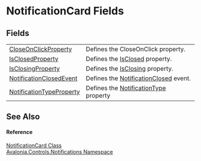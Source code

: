 # NotificationCard Fields




## Fields
<table>
<tr>
<td><a href="F_Avalonia_Controls_Notifications_NotificationCard_CloseOnClickProperty">CloseOnClickProperty</a></td>
<td>Defines the CloseOnClick property.</td>
</tr>
<tr>
<td><a href="F_Avalonia_Controls_Notifications_NotificationCard_IsClosedProperty">IsClosedProperty</a></td>
<td>Defines the <a href="P_Avalonia_Controls_Notifications_NotificationCard_IsClosed">IsClosed</a> property.</td>
</tr>
<tr>
<td><a href="F_Avalonia_Controls_Notifications_NotificationCard_IsClosingProperty">IsClosingProperty</a></td>
<td>Defines the <a href="P_Avalonia_Controls_Notifications_NotificationCard_IsClosing">IsClosing</a> property.</td>
</tr>
<tr>
<td><a href="F_Avalonia_Controls_Notifications_NotificationCard_NotificationClosedEvent">NotificationClosedEvent</a></td>
<td>Defines the <a href="E_Avalonia_Controls_Notifications_NotificationCard_NotificationClosed">NotificationClosed</a> event.</td>
</tr>
<tr>
<td><a href="F_Avalonia_Controls_Notifications_NotificationCard_NotificationTypeProperty">NotificationTypeProperty</a></td>
<td>Defines the <a href="P_Avalonia_Controls_Notifications_NotificationCard_NotificationType">NotificationType</a> property</td>
</tr>
</table>

## See Also


#### Reference
<a href="T_Avalonia_Controls_Notifications_NotificationCard">NotificationCard Class</a>  
<a href="N_Avalonia_Controls_Notifications">Avalonia.Controls.Notifications Namespace</a>  

